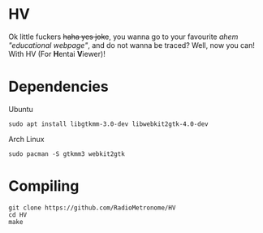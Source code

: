 # HV
Ok little fuckers ~~haha yes joke~~, you wanna go to your favourite _ahem "educational webpage"_, and do not wanna be traced? Well, now you can! With HV (For **H**entai **V**iewer)!

# Dependencies
Ubuntu
```
sudo apt install libgtkmm-3.0-dev libwebkit2gtk-4.0-dev
```
Arch Linux
```
sudo pacman -S gtkmm3 webkit2gtk
```

# Compiling
```
git clone https://github.com/RadioMetronome/HV
cd HV
make
```

